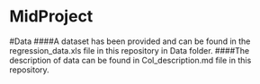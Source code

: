# MidProject
#Data
####A dataset has been provided and can be found in the regression_data.xls file in this repository in Data folder.
####The description of data can be found in Col_description.md file in this repository. 

